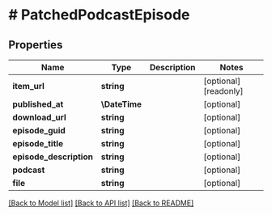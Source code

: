 # # PatchedPodcastEpisode

## Properties

Name | Type | Description | Notes
------------ | ------------- | ------------- | -------------
**item_url** | **string** |  | [optional] [readonly]
**published_at** | **\DateTime** |  | [optional]
**download_url** | **string** |  | [optional]
**episode_guid** | **string** |  | [optional]
**episode_title** | **string** |  | [optional]
**episode_description** | **string** |  | [optional]
**podcast** | **string** |  | [optional]
**file** | **string** |  | [optional]

[[Back to Model list]](../../README.md#models) [[Back to API list]](../../README.md#endpoints) [[Back to README]](../../README.md)
